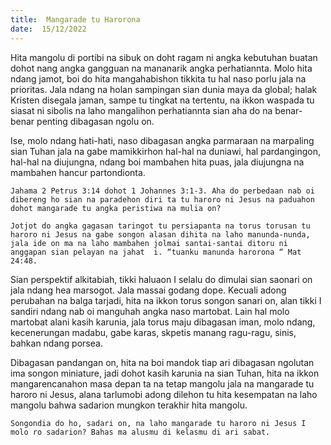 ```yaml
---
title:  Mangarade tu Harorona
date:  15/12/2022
---
```


Hita mangolu di portibi na sibuk on doht ragam ni angka kebutuhan buatan dohot nang angka gangguan na mananarik angka perhatiannta. Molo hita ndang jamot, boi do hita mangahabishon tikkita tu hal  naso porlu jala na prioritas. Jala ndang na holan sampingan sian dunia maya da global; halak Kristen disegala jaman, sampe tu tingkat na tertentu, na ikkon waspada tu siasat ni sibolis na laho mangalihon perhatiannta sian aha do na benar-benar penting dibagasan ngolu on.

Ise, molo ndang hati-hati, naso dibagasan  angka  parmaraan  na marpaling sian Tuhan jala na gabe mamikkirhon hal-hal na duniawi, hal pardangingon, hal-hal na diujungna, ndang boi mambahen hita puas, jala diujungna na mambahen hancur partondionta.

`Jahama 2 Petrus 3:14 dohot 1 Johannes 3:1-3. Aha do perbedaan nab oi dibereng ho sian na paradehon diri ta tu haroro ni Jesus na paduahon dohot mangarade tu angka peristiwa na mulia on?`

`Jotjot do angka gagasan taringot tu persiapanta na torus torusan tu haroro ni Jesus na gabe songon alasan dihita na laho manunda-nunda, jala ide on ma na laho mambahen jolmai santai-santai ditoru ni anggapan sian pelayan na jahat  i. “tuanku manunda harorona “ Mat 24:48.`

Sian perspektif alkitabiah, tikki haluaon I selalu do dimulai sian saonari on jala ndang hea marsogot. Jala massai godang dope. Kecuali adong perubahan  na balga tarjadi, hita na ikkon torus songon sanari on, alan tikki I sandiri ndang  nab oi  manguhah angka naso martobat. Lain hal molo martobat alani kasih karunia, jala torus maju dibagasan iman, molo ndang, kecenerungan madabu, gabe karas, skpetis manang ragu-ragu, sinis, bahkan ndang porsea.

Dibagasan  pandangan on, hita na boi mandok tiap ari dibagasan  ngolutan ima songon miniature, jadi dohot kasih karunia na sian Tuhan, hita na ikkon mangarencanahon masa depan ta na tetap  mangolu jala na mangarade tu haroro ni Jesus, alana tarlumobi adong dilehon tu hita kesempatan na laho mangolu bahwa sadarion  mungkon terakhir hita mangolu.

`Songondia do ho, sadari on, na laho mangarade tu haroro ni Jesus I molo ro sadarion? Bahas ma alusmu di kelasmu di ari sabat.`